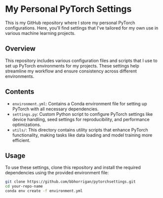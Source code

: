 # My Personal PyTorch Settings
This is my GitHub repository where I store my personal PyTorch configurations. Here, you'll find settings that I've tailored for my own use in various machine learning projects.

## Overview

This repository includes various configuration files and scripts that I use to set up PyTorch environments for my projects. These settings help streamline my workflow and ensure consistency across different environments.

## Contents

- `environment.yml`: Contains a Conda environment file for setting up PyTorch with all necessary dependencies.
- `settings.py`: Custom Python script to configure PyTorch settings like device handling, seed settings for reproducibility, and performance optimizations.
- `utils/`: This directory contains utility scripts that enhance PyTorch functionality, making tasks like data loading and model training more efficient.

## Usage

To use these settings, clone this repository and install the required dependencies using the provided environment file:

```bash
git clone https://github.com/bbhorrigan/pytorchsettings.git
cd your-repo-name
conda env create -f environment.yml
